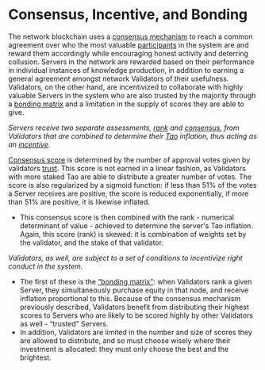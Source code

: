 # Consensus, Incentive, and Bonding

The network blockchain uses a [consensus mechanism](/src/Glossary.md#consensus-mechanism) to reach a common agreement over who the most valuable [participants](/src/Glossary.md#minerneuronpeernode) in the system are and reward them accordingly while encouraging honest activity and deterring collusion. Servers in the network are rewarded based on their performance in individual instances of knowledge production, in addition to earning a general agreement amongst network Validators of their usefulness. Validators, on the other hand, are incentivized to collaborate with highly valuable Servers in the system who are also trusted by the majority through a [bonding matrix](/src/Glossary.md#bonding-matrix) and a limitation in the supply of scores they are able to give.

*Servers receive two separate assessments, [rank](/src/Glossary.md#rank) and [consensus](/src/Glossary.md#consensus), from Validators that are combined to determine their [Tao](/src/glossary#tao) inflation, thus acting as an [incentive](/src/Glossary.md#incentive).*

[Consensus score](/src/Glossary.md#consensus) is determined by the number of approval votes given by validators [trust](/src/Glossary.md#trust). This score is not earned in a linear fashion, as Validators with more staked Tao are able to distribute a greater number of votes. The score is also regularized by a sigmoid function: if less than 51% of the votes a Server receives are positive, the score is reduced exponentially, if more than 51% are positive, it is likewise inflated. 
- This consensus score is then combined with the rank - numerical determinant of value - achieved to determine the server's Tao inflation. Again, this score (rank) is skewed: it is combination of weights set by the validator, and the stake of that validator. 


*Validators, as well, are subject to a set of conditions to incentivize right conduct in the system.*

- The first of these is the [“bonding matrix"](/src/Glossary.md#bonding-matrix): when Validators rank a given Server, they simultaneously purchase equity in that node, and receive inflation proportional to this. Because of the consensus mechanism previously described, Validators benefit from distributing their highest scores to Servers who are likely to be scored highly by other Validators as well - “trusted” Servers. 
- In addition, Validators are limited in the number and size of scores they are allowed to distribute, and so must choose wisely where their investment is allocated: they must only choose the best and the brightest.

